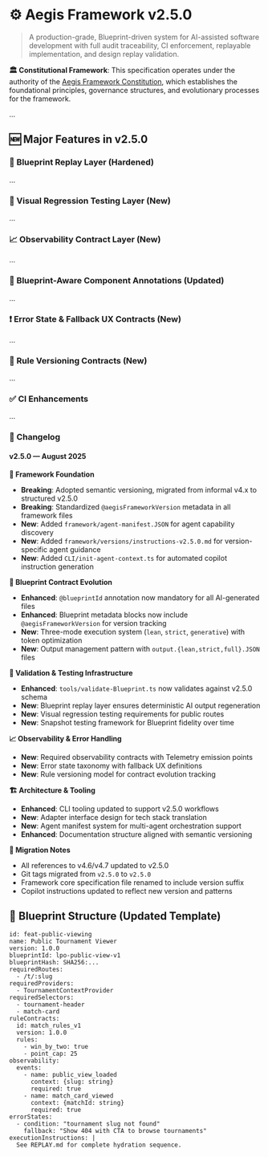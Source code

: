 <!--
@aegisFrameworkVersion: 2.5.0
@intent: First semantic version release of the full framework specification
@constitutionalAuthority: ../CONSTITUTION.md
@governanceModel: Semantic versioning with structured evolution
-->

# ⚙️ Aegis Framework v2.5.0

> A production-grade, Blueprint-driven system for AI-assisted software development with full audit traceability, CI
> enforcement, replayable implementation, and design replay validation.

**🏛️ Constitutional Framework**: This specification operates under the authority of the
[Aegis Framework Constitution](../CONSTITUTION.md), which establishes the foundational principles, governance
structures, and evolutionary processes for the framework.

...

## 🆕 Major Features in v2.5.0

### 🔁 Blueprint Replay Layer (Hardened)

...

### 📸 Visual Regression Testing Layer (New)

...

### 📈 Observability Contract Layer (New)

...

### 🔐 Blueprint-Aware Component Annotations (Updated)

...

### ❗ Error State & Fallback UX Contracts (New)

...

### 🧬 Rule Versioning Contracts (New)

...

### ✅ CI Enhancements

...

### 📘 Changelog

#### v2.5.0 — August 2025

**🎯 Framework Foundation**

- **Breaking**: Adopted semantic versioning, migrated from informal v4.x to structured v2.5.0
- **Breaking**: Standardized `@aegisFrameworkVersion` metadata in all framework files
- **New**: Added `framework/agent-manifest.JSON` for agent capability discovery
- **New**: Added `framework/versions/instructions-v2.5.0.md` for version-specific agent guidance
- **New**: Added `CLI/init-agent-context.ts` for automated copilot instruction generation

**🔐 Blueprint Contract Evolution**

- **Enhanced**: `@blueprintId` annotation now mandatory for all AI-generated files
- **Enhanced**: Blueprint metadata blocks now include `@aegisFrameworkVersion` for version tracking
- **New**: Three-mode execution system (`lean`, `strict`, `generative`) with token optimization
- **New**: Output management pattern with `output.{lean,strict,full}.JSON` files

**🧪 Validation & Testing Infrastructure**

- **Enhanced**: `tools/validate-Blueprint.ts` now validates against v2.5.0 schema
- **New**: Blueprint replay layer ensures deterministic AI output regeneration
- **New**: Visual regression testing requirements for public routes
- **New**: Snapshot testing framework for Blueprint fidelity over time

**📈 Observability & Error Handling**

- **New**: Required observability contracts with Telemetry emission points
- **New**: Error state taxonomy with fallback UX definitions
- **New**: Rule versioning model for contract evolution tracking

**🏗 Architecture & Tooling**

- **Enhanced**: CLI tooling updated to support v2.5.0 workflows
- **New**: Adapter interface design for tech stack translation
- **New**: Agent manifest system for multi-agent orchestration support
- **Enhanced**: Documentation structure aligned with semantic versioning

**🔧 Migration Notes**

- All references to v4.6/v4.7 updated to v2.5.0
- Git tags migrated from `v2.5.0` to `v2.5.0`
- Framework core specification file renamed to include version suffix
- Copilot instructions updated to reflect new version and patterns

## 🧩 Blueprint Structure (Updated Template)

```
id: feat-public-viewing
name: Public Tournament Viewer
version: 1.0.0
blueprintId: lpo-public-view-v1
blueprintHash: SHA256:...
requiredRoutes:
  - /t/:slug
requiredProviders:
  - TournamentContextProvider
requiredSelectors:
  - tournament-header
  - match-card
ruleContracts:
  id: match_rules_v1
  version: 1.0.0
  rules:
    - win_by_two: true
    - point_cap: 25
observability:
  events:
    - name: public_view_loaded
      context: {slug: string}
      required: true
    - name: match_card_viewed
      context: {matchId: string}
      required: true
errorStates:
  - condition: "tournament slug not found"
    fallback: "Show 404 with CTA to browse tournaments"
executionInstructions: |
  See REPLAY.md for complete hydration sequence.
```
